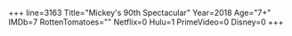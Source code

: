 +++
line=3163
Title="Mickey's 90th Spectacular"
Year=2018
Age="7+"
IMDb=7
RottenTomatoes=""
Netflix=0
Hulu=1
PrimeVideo=0
Disney=0
+++

